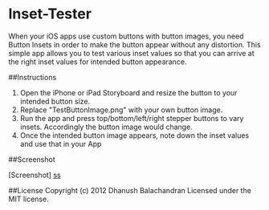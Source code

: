 Inset-Tester
===============

When your iOS apps use custom buttons with button images, you need Button Insets in order to make the button appear without any distortion. 
This simple app allows you to test various inset values so that you can arrive at the right inset values for intended button appearance.

##Instructions

1) Open the iPhone or iPad Storyboard and resize the button to your intended button size.  
2) Replace "TestButtonImage.png" with your own button image.  
3) Run the app and press top/bottom/left/right stepper buttons to vary insets. Accordingly the button image would change.  
4) Once the intended button image appears, note down the inset values and use that in your App

##Screenshot

[Screenshot] [ss]

[ss]:https://github.com/dhanushram/Inset-Tester/blob/master/Screenshots/screenshot.png

##License
Copyright (c) 2012 Dhanush Balachandran
Licensed under the MIT license.